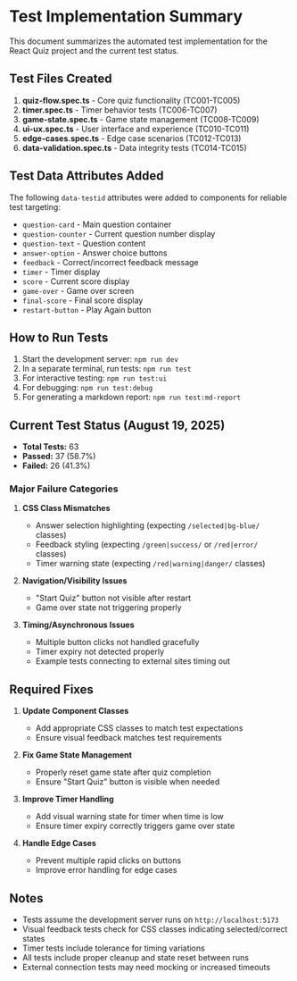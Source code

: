# Test Implementation Summary

This document summarizes the automated test implementation for the React Quiz project and the current test status.

## Test Files Created

1. **quiz-flow.spec.ts** - Core quiz functionality (TC001-TC005)
2. **timer.spec.ts** - Timer behavior tests (TC006-TC007)
3. **game-state.spec.ts** - Game state management (TC008-TC009)
4. **ui-ux.spec.ts** - User interface and experience (TC010-TC011)
5. **edge-cases.spec.ts** - Edge case scenarios (TC012-TC013)
6. **data-validation.spec.ts** - Data integrity tests (TC014-TC015)

## Test Data Attributes Added

The following `data-testid` attributes were added to components for reliable test targeting:

- `question-card` - Main question container
- `question-counter` - Current question number display
- `question-text` - Question content
- `answer-option` - Answer choice buttons
- `feedback` - Correct/incorrect feedback message
- `timer` - Timer display
- `score` - Current score display
- `game-over` - Game over screen
- `final-score` - Final score display
- `restart-button` - Play Again button

## How to Run Tests

1. Start the development server: `npm run dev`
2. In a separate terminal, run tests: `npm run test`
3. For interactive testing: `npm run test:ui`
4. For debugging: `npm run test:debug`
5. For generating a markdown report: `npm run test:md-report`

## Current Test Status (August 19, 2025)

- **Total Tests:** 63
- **Passed:** 37 (58.7%)
- **Failed:** 26 (41.3%)

### Major Failure Categories

1. **CSS Class Mismatches**

   - Answer selection highlighting (expecting `/selected|bg-blue/` classes)
   - Feedback styling (expecting `/green|success/` or `/red|error/` classes)
   - Timer warning state (expecting `/red|warning|danger/` classes)

2. **Navigation/Visibility Issues**

   - "Start Quiz" button not visible after restart
   - Game over state not triggering properly

3. **Timing/Asynchronous Issues**
   - Multiple button clicks not handled gracefully
   - Timer expiry not detected properly
   - Example tests connecting to external sites timing out

## Required Fixes

1. **Update Component Classes**

   - Add appropriate CSS classes to match test expectations
   - Ensure visual feedback matches test requirements

2. **Fix Game State Management**

   - Properly reset game state after quiz completion
   - Ensure "Start Quiz" button is visible when needed

3. **Improve Timer Handling**

   - Add visual warning state for timer when time is low
   - Ensure timer expiry correctly triggers game over state

4. **Handle Edge Cases**
   - Prevent multiple rapid clicks on buttons
   - Improve error handling for edge cases

## Notes

- Tests assume the development server runs on `http://localhost:5173`
- Visual feedback tests check for CSS classes indicating selected/correct states
- Timer tests include tolerance for timing variations
- All tests include proper cleanup and state reset between runs
- External connection tests may need mocking or increased timeouts
